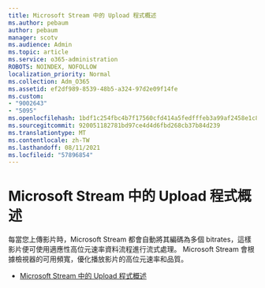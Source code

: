 ```yaml
---
title: Microsoft Stream 中的 Upload 程式概述
ms.author: pebaum
author: pebaum
manager: scotv
ms.audience: Admin
ms.topic: article
ms.service: o365-administration
ROBOTS: NOINDEX, NOFOLLOW
localization_priority: Normal
ms.collection: Adm_O365
ms.assetid: ef2df989-8539-48b5-a324-97d2e09f14fe
ms.custom:
- "9002643"
- "5095"
ms.openlocfilehash: 1bdf1c254fbc4b7f17560cfd414a5fedfffeb3a99af2458e1c8f0a889ddd97bb
ms.sourcegitcommit: 920051182781bd97ce4d4d6fbd268cb37b84d239
ms.translationtype: MT
ms.contentlocale: zh-TW
ms.lasthandoff: 08/11/2021
ms.locfileid: "57896854"
---
```

# <a name="upload-process-overview-in-microsoft-stream"></a>Microsoft Stream 中的 Upload 程式概述

每當您上傳影片時，Microsoft Stream 都會自動將其編碼為多個 bitrates，這樣影片便可使用適應性高位元速率資料流程進行流式處理。 Microsoft Stream 會根據檢視器的可用頻寬，優化播放影片的高位元速率和品質。

- [Microsoft Stream 中的 Upload 程式概述](https://docs.microsoft.com/stream/upload-process-overview)
